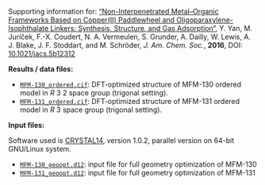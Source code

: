 Supporting information for: [“Non-Interpenetrated Metal–Organic Frameworks Based on Copper(II) Paddlewheel and Oligoparaxylene-Isophthalate Linkers: Synthesis, Structure, and Gas Adsorption”](http://dx.doi.org/10.1021/jacs.5b12312), Y. Yan, M. Juríček, F.-X. Coudert, N. A. Vermeulen, S. Grunder, A. Dailly, W. Lewis, A. J. Blake, J. F. Stoddart, and M. Schröder, _J. Am. Chem. Soc._, **2016**, DOI: [10.1021/jacs.5b12312](http://dx.doi.org/10.1021/jacs.5b12312)

**Results / data files:**

- [`MFM-130_ordered.cif`](MFM-130_ordered.cif): DFT-optimized structure of MFM-130 ordered model in _R_ 3 2 space group (trigonal setting).
- [`MFM-131_ordered.cif`](MFM-131_ordered.cif): DFT-optimized structure of MFM-131 ordered model in _R_ 3̄ space group (trigonal setting).

**Input files:**

Software used is [CRYSTAL14](http://www.crystal.unito.it/), version 1.0.2, parallel version on 64-bit GNU/Linux system.

- [`MFM-130_geoopt.d12`](MFM-130_geoopt.d12): input file for full geometry optimization of MFM-130
- [`MFM-131_geoopt.d12`](MFM-131_geoopt.d12): input file for full geometry optimization of MFM-131
